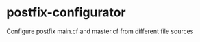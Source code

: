 postfix-configurator
====================

Configure postfix main.cf and master.cf from different file sources
